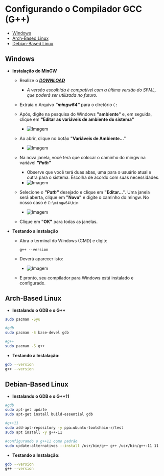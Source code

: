 # Configurando o Compilador GCC (G++)

<!-- toc -->
- [Windows](#windows)
- [Arch-Based Linux](#arch-based-linux)
- [Debian-Based Linux](#debian-based-linux)
<!-- toc -->

## Windows

- **Instalação do MinGW**
  - Realize o ***[DOWNLOAD](https://github.com/brechtsanders/winlibs_mingw/releases/download/13.1.0-16.0.5-11.0.0-msvcrt-r5/winlibs-x86_64-posix-seh-gcc-13.1.0-mingw-w64msvcrt-11.0.0-r5.7z)***
    - *A versão escolhida é compatível com a última versão do SFML, que poderá ser utilizada no futuro.*

  - Extraia o Arquivo ***"mingw64"*** para o diretório `C:`

  - Após, digite na pesquisa do Windows **"ambiente"** e, em seguida, clique em **"Editar as variáveis de ambiente do sistema"**
    - ![Imagem](https://github.com/senapk/fupisfun/assets/103089400/aea4b4ab-17d9-412e-8bbf-3b99988c9e79)

  - Ao abrir, clique no botão **"Variáveis de Ambiente..."**
    - ![Imagem](https://github.com/senapk/fupisfun/assets/103089400/60e89d4f-c556-4f7c-a8fe-b1b7e73de9b6)

  - Na nova janela, você terá que colocar o caminho do mingw na variável ***"Path"***
    - Observe que você terá duas abas, uma para o usuário atual e outra para o sistema. Escolha de acordo com suas necessidades.
    - ![Imagem](https://github.com/senapk/fupisfun/assets/103089400/6d591d98-7013-44e9-a0a4-0472fb451004)

  - Selecione o ***"Path"*** desejado e clique em **"Editar..."**. Uma janela será aberta, clique em **"Novo"** e digite o caminho do mingw. No nosso caso é `C:\mingw64\bin`
    - ![Imagem](https://github.com/senapk/fupisfun/assets/103089400/c62e2535-692f-4937-aa15-4efc6512b889)

  - Clique em **"OK"** para todas as janelas.

- **Testando a instalação**
  - Abra o terminal do Windows (CMD) e digite

    ```shell
    g++ --version
    ```

  - Deverá aparecer isto:
    - ![Imagem](https://github.com/senapk/fupisfun/assets/103089400/39097e38-5be4-4a16-a087-0b32c7137995)
  - E pronto, seu compilador para Windows está instalado e configurado.

## Arch-Based Linux

- **Instalando o GDB e o G++**

```bash
sudo pacman -Syu

#gdb
sudo pacman -S base-devel gdb

#g++
sudo pacman -S g++
```

- **Testando a Instalação:**

```bash
gdb --version
g++ --version
```

## Debian-Based Linux

- **Instalando o GDB e o G++11**

```bash
#gdb
sudo apt-get update
sudo apt-get install build-essential gdb

#g++11
sudo add-apt-repository -y ppa:ubuntu-toolchain-r/test
sudo apt install -y g++-11

#configurando o g++11 como padrão
sudo update-alternatives --install /usr/bin/g++ g++ /usr/bin/g++-11 11
```

- **Testando a Instalação:**

```bash
gdb --version
g++ --version
```
